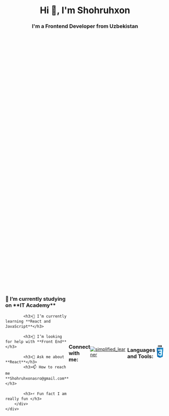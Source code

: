 
<h1 align="center">Hi 👋, I'm Shohruhxon</h1>
<h3 align="center">I'm a Frontend Developer from Uzbekistan</h3>
<!-- <div style="display:flex; ">
  <div style="text-align:right;">
    🔭 I’m currently studying on **IT Academy**

    🌱 I’m currently learning **React and JavaScript**

    🤝 I’m looking for help with **Front End**

    💬 Ask me about **React**

    📫 How to reach me **Shohruhxonasro@gmail.com**

    ⚡ Fun fact I am really fun
 </div>
   <img align="right top" alt="coding"  width="400" src="https://camo.githubusercontent.com/721e303ab0d90be24bd195a9da93b7044db963c4e2ded4a7fc516e353779e976/68747470733a2f2f63646e2e6472696262626c652e636f6d2f75736572732f323434323131352f73637265656e73686f74732f383639393439302f6d656469612f34386262646132373836383363373837396265626435376630653266393237312e676966"> -->
   <div class="container" style="display: flex; justify-content: space-evenly; width: 100%; height: 50vh; align-items: center;">
        <img src="https://camo.githubusercontent.com/721e303ab0d90be24bd195a9da93b7044db963c4e2ded4a7fc516e353779e976/68747470733a2f2f63646e2e6472696262626c652e636f6d2f75736572732f323434323131352f73637265656e73686f74732f383639393439302f6d656469612f34386262646132373836383363373837396265626435376630653266393237312e676966" alt="">
        <div class="p">
            <h3> 🔭 I’m currently studying on **IT Academy** </h3>

            <h3>🌱 I’m currently learning **React and JavaScript**</h3>

            <h3>🤝 I’m looking for help with **Front End**</h3>

            <h3>💬 Ask me about **React**</h3>
            <h3>📫 How to reach me **Shohruhxonasro@gmail.com**</h3>
        
            <h3>⚡ Fun fact I am really fun </h3>
        </div>
    </div>
</div>
<h3 align="left">Connect with me:</h3>
<p align="left">
<a href="https://instagram.com/shoha_code" target="blank"><img align="center" src="https://raw.githubusercontent.com/rahuldkjain/github-profile-readme-generator/master/src/images/icons/Social/instagram.svg" alt="simplified_learner" height="30" width="40" /></a>

</p>

<h3 align="left">Languages and Tools:</h3>
<div style="display:flex;">
 <img src="https://raw.githubusercontent.com/devicons/devicon/master/icons/css3/css3-original-wordmark.svg" alt="css3" width="40" height="40"/> </a> <a href="https://www.w3.org/html/" target="_blank" rel="noreferrer"> <img src="https://raw.githubusercontent.com/devicons/devicon/master/icons/html5/html5-original-wordmark.svg" alt="html5" width="40" height="40"/> </a> <a href="https://www.java.com" target="_blank" rel="noreferrer">  <img src="https://raw.githubusercontent.com/devicons/devicon/master/icons/javascript/javascript-original.svg" alt="javascript" width="40" height="40"/> </a> <a href="https://www.mathworks.com/" target="_blank" rel="noreferrer">
 <img src="https://raw.githubusercontent.com/devicons/devicon/master/icons/react/react-original-wordmark.svg" style="width:40px; height:40px;"></img>
</div>
